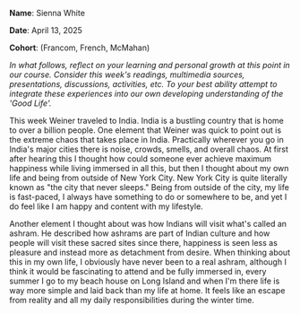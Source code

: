 **Name**: Sienna White

**Date**: April 13, 2025

**Cohort**: (Francom, French, McMahan)

*In what follows, reflect on your learning and personal growth at this
point in our course. Consider this week's readings, multimedia sources,
presentations, discussions, activities, etc. To your best ability
attempt to integrate these experiences into our own developing
understanding of the 'Good Life'.*

This week Weiner traveled to India. India is a bustling country that is
home to over a billion people. One element that Weiner was quick to
point out is the extreme chaos that takes place in India. Practically
wherever you go in India's major cities there is noise, crowds, smells,
and overall chaos. At first after hearing this I thought how could
someone ever achieve maximum happiness while living immersed in all
this, but then I thought about my own life and being from outside of New
York City. New York City is quite literally known as "the city that
never sleeps." Being from outside of the city, my life is fast-paced, I
always have something to do or somewhere to be, and yet I do feel like I
am happy and content with my lifestyle.

Another element I thought about was how Indians will visit what\'s
called an ashram. He described how ashrams are part of Indian culture
and how people will visit these sacred sites since there, happiness is
seen less as pleasure and instead more as detachment from desire. When
thinking about this in my own life, I obviously have never been to a
real ashram, although I think it would be fascinating to attend and be
fully immersed in, every summer I go to my beach house on Long Island
and when I'm there life is way more simple and laid back than my life at
home. It feels like an escape from reality and all my daily
responsibilities during the winter time.

